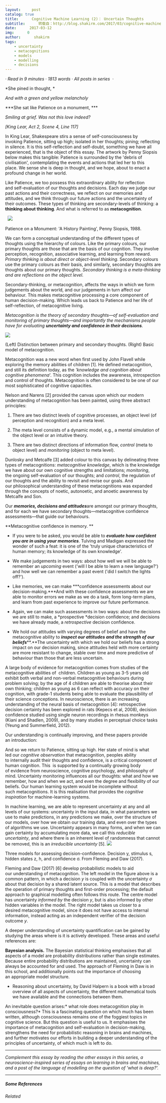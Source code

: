 ```yaml
---
layout:     post
catalog: true
title:      Cognitive Machine Learning (2)： Uncertain Thoughts
subtitle:      转载自：http://blog.shakirm.com/2017/03/cognitive-machine-learning-2-uncertain-thoughts/
date:      2017-03-12
img:      0
author:      shakirm
tags:
    - uncertainty
    - metacognitions
    - models
    - modelling
    - decisions
---
```


*· Read in 9 minutes · 1813 words · All posts in series  ·*

*She pined in thought, *

*And with a green and yellow melancholy*

***She sat like Patience on a monument, ***

*Smiling at grief. Was not this love indeed?*

*[King Lear, Act 2, Scene 4, Line 117]*

In King Lear, Shakespeare stirs a sense of self-consciousness by invoking Patience, sitting up high; isolated in her thoughts; pining; reflecting in silence. It is this self-reflection and self-doubt, something we have all experienced, that is the object of this essay. The artwork by Penny Siopsis below makes this tangible: Patience is surrounded by the 'debris of civilisation', contemplating the events and actions that led her to this place. We sense she is deep in thought, and we hope, about to enact a profound change in her world. 

Like Patience, we too possess this extraordinary ability for reflection and self-evaluation of our thoughts and decisions. Each day we judge our past actions and their correctness, we reflect on our memories and attitudes, and we think through our future actions and the uncertainty of their outcomes. These types of thinking are secondary-levels of thinking: a **thinking about thinking**. And what is referred to as **metacognition**.

 
![](http://blog.shakirm.com/wp-content/uploads/2017/03/penny-crop-1.png)


Patience on a Monument: 'A History Painting', Penny Siopsis, 1988.

We can form a conceptual understanding of the different types of thoughts using the hierarchy of colours. Like the primary colours, our primary thoughts are those that are the basis of our cognition. They involve perception, recognition, associative learning, and learning from reward. *Primary thinking is about direct or object-level thinking*. Secondary colours use the primary colours as their basis, and similarly, secondary thoughts are thoughts about our primary thoughts. *Secondary thinking is a meta-thinking and are reflections on the object level.*

Secondary-thinking, or metacognition, affects the ways in which we form judgements about the world, and our judgements in turn affect our behaviour. This makes metacognitive processing a core component of human decision-making. Which leads us back to Patience and her life of self-reflection, of metacognitive living. 

> 
*Metacognition is the theory of secondary thoughts—of self-evaluation and monitoring of primary thoughts—and importantly the mechanisms people have for evaluating **uncertainty and confidence in their decisions**.*

![](http://blog.shakirm.com/wp-content/uploads/2017/03/meta-levels-model.png)


(Left) Distinction between primary and secondary thoughts. (Right) Basic model of metacognition.

Metacognition was a new word when first used by John Flavell while exploring the memory abilities of children [1]. He defined metacognition, and still its definition today, as the *'knowledge and cognition about cognitive phenomena*'. This cognition includes the awareness, introspection and control of thoughts. Metacognition is often considered to be one of our most sophisticated of cognitive capacities.

Nelson and Narens [2] provided the canvas upon which our modern understanding of metacognition has been painted, using three abstract principles: 

1. There are two distinct levels of cognitive processes, an object level (of perception and recognition) and a meta level.

1. The meta level consists of a dynamic model, e.g., a mental simulation of the object level or an intuitive theory.

1. There are two distinct directions of information flow, *control* (meta to object level) and *monitoring* (object to meta level). 


Dunlosky and Metcalfe [3] added colour to this canvas by delineating three types of metacognitions: *metacognitive knowledge*, which is the knowledge we have about our own cognitive strengths and limitations; *monitoring*, the ongoing self-evaluation of our thoughts; and *control*, the regulation of our thoughts and the ability to revisit and revise our goals. And our philosophical understanding of these metacognitions was expanded through the concepts of noetic, autonoetic, and anoetic awareness by Metcalfe and Son.

Our ***memories, decisions and attitudes***are amongst our primary thoughts, and for each we have secondary thoughts—metacognitive confidence assessments—that guide our behaviours.

**Metacognitive confidence in memory. **

- If you were to be asked, you would be able to ***evaluate how confident you are in using your memories***. Tulving and Madigan expressed the wonder of such a feat: it is one of the 'truly unique characteristics of human memory; its knowledge of its own knowledge'. 

- We make judgements in two ways: about how well we will be able to remember an *upcoming* event ('will I be able to learn a new language?') and how well we can remember a past event ('did I switch the lights off?'). 


- Like memories, we can make ***confidence assessments about our decision-making.***And with these confidence assessments we are able to monitor errors we make as we do a task, form long-term plans, and learn from past experience to improve our future performance.

- Again, we can make such assessments in two ways: about the decisions we are still to make, a *prospective *decision confidence; and decisions we have already made, a *retrospective* decision confidence. 


- We hold our attitudes with varying degrees of belief and have the metacognitive ability to ***inspect our attitudes and the strength of our beliefs*****.**The uncertainty with which we hold our beliefs has a strong impact on our decision making, since attitudes held with more certainty are more resistant to change, stable over time and more predictive of behaviour than those that are less uncertain.


A large body of evidence for metacognition comes from studies of the metacognitive abilities of  children. Children as young as 3-5 years old exhibit both verbal and non-verbal metacognitive behaviours during problem solving; by the age of 4 children are able to theorise about their own thinking; children as young as 6 can reflect with accuracy on their cognition, with grade-1 students being able to evaluate the plausibility of their science conceptions. In neuroscience, there is an increasing understanding of the neural basis of metacognition [4]: retrospective decision certainty has been explored in rats (Kepecs et al, 2008), decision confidence studied using single neuron recordings in rhesus monkeys (Kiani and Shadlen, 2009), and by many studies in perceptual choice tasks (Yeung and Summerfield, 2012). 

Our understanding is continually improving, and these papers provide an introduction:

And so we return to Patience, sitting up high. Her state of mind is what led our *cognitive observation* that metacognition, peoples ability to internally audit their thoughts and confidence, is a critical component of human cognition. This  is supported by a continually growing body of evidence from neuroscience, cognitive psychology, and philosophy of mind. Uncertainty monitoring influences all our thoughts: what and how we remember, how and when we act, and even the degree and flexibility of our beliefs. Our human learning system would be incomplete without such metacognitions. It is this realisation that provides the *cognitive inspiration* for machine-learning systems. 

In machine learning, we are able to represent uncertainty at any and all levels of our systems: uncertainty in the input data, in what parameters we use to make predictions, in any predictions we make, over the structure of our models, over how we obtain our training data, and even over the types of algorithms we use. Uncertainty appears in many forms, and when we can gain certainty by accumulating more data, we call this *reducible uncertainty*, and where there is an inherent level of randomness that cannot be removed, this is an *irreducible uncertainty* [5].
![](http://blog.shakirm.com/wp-content/uploads/2017/03/metacog-models.png)


Three models for assessing decision-confidence. Decision y, stimulus s, hidden states z, h, and confidence σ. From Fleming and Daw (2017).

Fleming and Daw (2017) [6] develop probabilistic models to aid our understanding of metacognition. The left model in the figure above is a common pattern, in which a decision *y* is coupled with the uncertainty *σ* about that decision by a shared latent source. This is a model that describes the operation of primary thoughts and first-order processing; the default approach to graphical modelling often follows this route. The centre model has uncertainty *informed by* the decision *y*, but is also informed by other hidden variables in the model. The right model takes us closer to a desired metacognitive model, since it does not have access to internal information, instead acting as an independent verifier of the decision outcome *y*.

A deeper understanding of uncertainty quantification can be gained by studying the areas where is it is actively developed. These areas and useful references are:

**Bayesian analysis.** The Bayesian statistical thinking emphasises that all aspects of a model are probability distributions rather than single estimates. Because entire probability distributions are maintained, uncertainty can always be accounted for and used. The approach of Fleming in Daw is in this school, and additionally points out the importance of choosing an appropriate model structure.

- Reasoning about uncertainty, by David Halpern is a book with a broad overview of all aspects of uncertainty, the different mathematical tools we have available and the connections between them.


An inevitable question arises:* what role does metacognition play in consciousness?* This is a fascinating question on which much has been written, although consciousness remains one of the foggiest topics in cognitive science. But this question is useful to us. It emphasises the importance of metacognition and self-evaluation in decision-making, strengthens the need for probabilistic reasoning in brains and machines, and further motivates our efforts in building a deeper understanding of the principles of uncertainty, of which much is left to do.

---

> 
*Complement this essay by reading the other essays in this series, a neuroscience-inspired series of essays on learning in brains and machines, and a post of the language of modelling on the question of 'what is deep?'.*


---

##### Some References


*Related*


